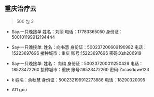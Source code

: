 ## 重庆治疗云

> 500 包 3

- Say.一只晚接单
  姓名：刘丽
  电话：17783365050
  身份证：500101199912194444

- Say·一只晚接单:
  姓名：向书慧
  身份证：500237200609190982
  电话：15223697696
  接种城市：重庆
  账号:15223697696
  密码:Xsh206919

- Say·一只晚接单:
  姓名： 向梅
  身份证：500237200011250426
  电话：18523472260
  接种城市：重庆
  账号:18523472260
  密码:Zxcasdqwe123

- k
  姓名：余秋慧
  身份证：500232199912273986
  电话：18290320095

- A11
  gou
